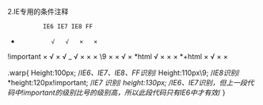 
2.IE专用的条件注释
<!--其他浏览器 -->
<link rel="stylesheet" type="text/css" href="css.css" />
<!--[if IE 7]>
<!-- 适合于IE7 -->
<link rel="stylesheet" type="text/css" href="ie7.css" />
<![endif]-->
<!--[if lte IE 6]>
<!-- 适合于IE6及一下 -->
<link rel="stylesheet" type="text/css" href="ie.css" />
<![endif]-->


              IE6 IE7 IE8 FF 
*              √   √   ×   × 
!important     ×   √   ×   √ 
_              √   ×   ×   × 
\9             ×   ×   √   × 
*html          √   ×   ×   × 
*+html         ×   √   ×   × 


.warp{ 
Height:100px; /*IE6、IE7、IE8、FF识别*/ 
Height:110px\9; /*IE8识别*/ 
*height:120px!important; /*IE7 识别*/ 
*height:130px; /*IE6、IE7识别，但上一段代码中!important的级别比*号的级别高，所以此段代码只有IE6中才有效*/ 
}  
